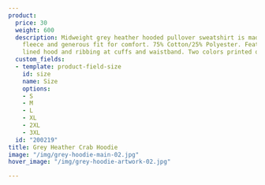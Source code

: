 ```yaml
---
product:
  price: 30
  weight: 600
  description: Midweight grey heather hooded pullover sweatshirt is made with soft,
    fleece and generous fit for comfort. 75% Cotton/25% Polyester. Features a jersey
    lined hood and ribbing at cuffs and waistband. Two colors printed on front.
  custom_fields:
  - template: product-field-size
    id: size
    name: Size
    options:
    - S
    - M
    - L
    - XL
    - 2XL
    - 3XL
  id: "200219"
title: Grey Heather Crab Hoodie
image: "/img/grey-hoodie-main-02.jpg"
hover_image: "/img/grey-hoodie-artwork-02.jpg"

---
```

